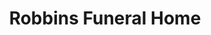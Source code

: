 ---
title: "Robbins Funeral Home"
url: /north-providence/robbins-funeral-home/
shop: funeral directors
---